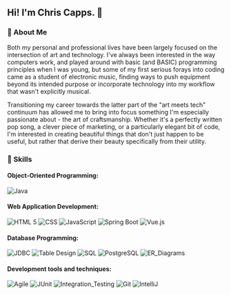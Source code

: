 ## Hi!  I'm Chris Capps. :wave:


### 🧔‍ About Me 
Both my personal and professional lives have been largely focused on the intersection of art and technology. 
I've always been interested in the way computers work, and played around with basic 
(and BASIC) programming principles when I was young, but some of my first serious forays into coding 
came as a student of electronic music, finding ways to push equipment beyond its intended purpose
or incorporate technology into my workflow that wasn't explicitly musical.

Transitioning my career towards the latter part of the "art meets tech" continuum has allowed me 
to bring into focus something I'm especially passionate about - the art of craftsmanship. 
Whether it's a perfectly written pop song, a clever piece of marketing, or a particularly elegant bit of code, 
I'm interested in creating beautiful things that don't just happen to be useful, but rather that derive their beauty specifically from their utility.

### :toolbox: Skills
#### Object-Oriented Programming: 
![Java](https://img.shields.io/badge/Java-007396?style=for-the-badge&logo=Java&logoColor=white)
#### Web Application Development: 
![HTML 5](https://img.shields.io/badge/HTML-f06529?style=for-the-badge&logo=HTML5&logoColor=white)
![CSS](https://img.shields.io/badge/CSS-264de4?style=for-the-badge&logo=CSS3&logoColor=white)
![JavaScript](https://img.shields.io/badge/JavaScript-F0DB4F?style=for-the-badge&logo=JAVASCRIPT&logoColor=323330)
![Spring Boot](https://img.shields.io/badge/Spring_Boot-6DB33F?style=for-the-badge&logo=Springboot&logoColor=white)
![Vue.js](https://img.shields.io/badge/Vue.js-4FC08D?style=for-the-badge&logo=VUE.JS&logoColor=white)

#### Database Programming: 
![JDBC](https://img.shields.io/badge/JDBC-007396?style=for-the-badge&logo=Java&logoColor=white)
![Table Design](https://img.shields.io/badge/Table_Design-4169E1?style=for-the-badge&logoColor=white)
![SQL](https://img.shields.io/badge/SQL-003B57?style=for-the-badge&logoColor=323330)
![PostgreSQL](https://img.shields.io/badge/PostgreSQL-4169E1?style=for-the-badge&logo=postgresql&logoColor=white)
![ER_Diagrams](https://img.shields.io/badge/ER_Diagrams-ff8c00?style=for-the-badge&logoColor=white)

#### Development tools and techniques:
![Agile](https://img.shields.io/badge/Agile-007396?style=for-the-badge&logoColor=white)
![JUnit](https://img.shields.io/badge/JUnit_Unit_Testing-25A162?style=for-the-badge&logo=junit5&logoColor=white)
![Integration_Testing](https://img.shields.io/badge/Integration_Testing-AA336A?style=for-the-badge&logoColor=white)
![Git](https://img.shields.io/badge/Git-F05032?style=for-the-badge&logo=git&logoColor=white)
![IntelliJ](https://img.shields.io/badge/IntelliJ-000000?style=for-the-badge&logo=intellij-idea&logoColor=white)


<!---
christopher-capps/christopher-capps is a ✨ special ✨ repository because its `README.md` (this file) appears on your GitHub profile.
You can click the Preview link to take a look at your changes.
--->
